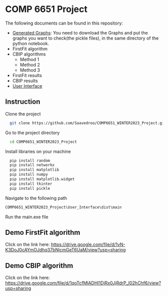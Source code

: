 
# COMP 6651 Project
The following documents can be found in this repository:

- [Generated Graphs](https://drive.google.com/drive/folders/1GKZgyKK_-n39zxFB4kSNoQFsEPVx-z6U?usp=sharing):
You need to download the Graphs and put the graphs you want to check(the pickle files), in the same directory of the python notebook. 
- FirstFit algorithm
- CBIP algorithms
    - Method 1
    - Method 2
    - Method 3
- FirstFit results
- CBIP results
- [User Interface](https://github.com/Saavedroo/COMP6651_WINTER2023_Project/tree/main/User_Interface)








## Instruction

Clone the project

```bash
  git clone https://github.com/Saavedroo/COMP6651_WINTER2023_Project.git
```

Go to the project directory

```bash
  cd COMP6651_WINTER2023_Project
```

Install libraries on your machine

```bash
  pip install random
  pip install networkx
  pip install matplotlib
  pip install numpy
  pip install matplotlib.widget
  pip install tkinter
  pip install pickle
```
Navigate to the following path
```bash
COMP6651_WINTER2023_Project\User_Interface\dist\main
```
Run the main.exe file


## Demo FirstFit algorithm

Click on the link here:
https://drive.google.com/file/d/1vN-K3DoJ0cAYmOJdhq37bNjcmGeT6UaM/view?usp=sharing

## Demo CBIP algorithm

Click on the link here:
https://drive.google.com/file/d/1qoTcfMlADHI1DjRx0JjRdrP_l02hChf6/view?usp=sharing
